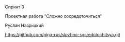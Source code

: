 Спринт 3

Проектная работа "Сложно сосредоточиться"

Руслан Назрицкий

https://github.com/giga-rus/slozhno-sosredotochitsya.git
